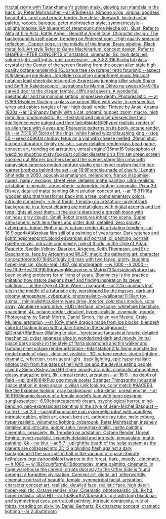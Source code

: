 [fractal storm with Tutankhamun's golden mask, glowing sun mandala in the back, by Peter Mohrbacher  --ar 9:16](https://www.ebank.nz/aiartgenerator?category=fractal%20storm%20with%20Tutankhamun%27s%20golden%20mask%2C%20glowing%20sun%20mandala%20in%20the%20back%2C%20by%20Peter%20Mohrbacher%20%20--ar%209%3A16)[Geisha, Kimono,virgo, virginal goddess, beautiful + tarot card,ornate border, fine detail, linework, limited color palette, rococo, baroque, peter mohrbacher style, symmetric](https://www.ebank.nz/aiartgenerator?category=Geisha%2C%20Kimono%2Cvirgo%2C%20virginal%20goddess%2C%20beautiful%20%2B%20tarot%20card%2Cornate%20border%2C%20fine%20detail%2C%20linework%2C%20limited%20color%20palette%2C%20rococo%2C%20baroque%2C%20peter%20mohrbacher%20style%2C%20symmetric)[style](https://www.ebank.nz/aiartgenerator?category=style)[--uplight](https://www.ebank.nz/aiartgenerator?category=--uplight)[/imagine 10](https://www.ebank.nz/aiartgenerator?category=/imagine%2010)[A blueprint of steampunk style Mecha girl , Bust, Refer to  Alita of film Alita: Battle Angel , Beautiful Angel face,  Character design, The background is kraft paper,  trending on Pinterest.com  , High quality specular reflection ,  Copper  edge, in the middle of the image, Brass pipeline,  Black metal foil,  Art style Refer to Game Machinarium.  concept design, Refer to SHAPESHIFTER CONCEPTS  of artstation, cinematic,  8k, high detailed,  volume light,  soft lights,  post processing    --ar 3:5](https://www.ebank.nz/aiartgenerator?category=A%20blueprint%20of%20steampunk%20style%20Mecha%20girl%20%2C%20Bust%2C%20Refer%20to%20%20Alita%20of%20film%20Alita%3A%20Battle%20Angel%20%2C%20Beautiful%20Angel%20face%2C%20%20Character%20design%2C%20The%20background%20is%20kraft%20paper%2C%20%20trending%20on%20Pinterest.com%20%20%2C%20High%20quality%20specular%20reflection%20%2C%20%20Copper%20%20edge%2C%20in%20the%20middle%20of%20the%20image%2C%20Brass%20pipeline%2C%20%20Black%20metal%20foil%2C%20%20Art%20style%20Refer%20to%20Game%20Machinarium.%20%20concept%20design%2C%20Refer%20to%20SHAPESHIFTER%20CONCEPTS%20%20of%20artstation%2C%20cinematic%2C%20%208k%2C%20high%20detailed%2C%20%20volume%20light%2C%20%20soft%20lights%2C%20%20post%20processing%20%20%20%20--ar%203%3A5)[2:3](https://www.ebank.nz/aiartgenerator?category=2%3A3)[16:9](https://www.ebank.nz/aiartgenerator?category=16%3A9)[colorful glass crystal at the Center of the screen floating from the ocean alien style high quality octane render](https://www.ebank.nz/aiartgenerator?category=colorful%20glass%20crystal%20at%20the%20Center%20of%20the%20screen%20floating%20from%20the%20ocean%20alien%20style%20high%20quality%20octane%20render)[ink](https://www.ebank.nz/aiartgenerator?category=ink)[9:16](https://www.ebank.nz/aiartgenerator?category=9%3A16)[Joshua tree skyscraper retro futuristic --aspect 9:19](https://www.ebank.nz/aiartgenerator?category=Joshua%20tree%20skyscraper%20retro%20futuristic%20--aspect%209%3A19)[sleeping joe Biden, Joe Biden counting sheep](https://www.ebank.nz/aiartgenerator?category=sleeping%20joe%20Biden%2C%20Joe%20Biden%20counting%20sheep)[Sheet music Musical notation lead sheet](https://www.ebank.nz/aiartgenerator?category=Sheet%20music%20Musical%20notation%20lead%20sheet)[nike inspired by Expressive jumping killer whale Shake and Sniff in Kaleidoscopic Illustrations by Marina Okhro no swoosh](https://www.ebank.nz/aiartgenerator?category=nike%20inspired%20by%20Expressive%20jumping%20killer%20whale%20Shake%20and%20Sniff%20in%20Kaleidoscopic%20Illustrations%20by%20Marina%20Okhro%20no%20swoosh)[3:4](https://www.ebank.nz/aiartgenerator?category=3%3A4)[9:16](https://www.ebank.nz/aiartgenerator?category=9%3A16)[a carved door to the dragon temple, cliffs and cavern, A wonderful,  spectacular and harmonious setting, impressive depth. Photorealistic, — ar 9:16](https://www.ebank.nz/aiartgenerator?category=a%20carved%20door%20to%20the%20dragon%20temple%2C%20cliffs%20and%20cavern%2C%20A%20wonderful%2C%20%20spectacular%20and%20harmonious%20setting%2C%20impressive%20depth.%20Photorealistic%2C%20%E2%80%94%20ar%209%3A16)[9:16](https://www.ebank.nz/aiartgenerator?category=9%3A16)[soldier floating in glass aquarium filled with water, in perspective, wires and cables tangles of hair high detail render Tintype by Ansel Adams 1800s --ar 16:9](https://www.ebank.nz/aiartgenerator?category=soldier%20floating%20in%20glass%20aquarium%20filled%20with%20water%2C%20in%20perspective%2C%20wires%20and%20cables%20tangles%20of%20hair%20high%20detail%20render%20Tintype%20by%20Ansel%20Adams%201800s%20--ar%2016%3A9)[happy family with a cat, origami, puppet, zoom, macro, high definition, photorealistic, 8k --test](https://www.ebank.nz/aiartgenerator?category=happy%20family%20with%20a%20cat%2C%20origami%2C%20puppet%2C%20zoom%2C%20macro%2C%20high%20definition%2C%20photorealistic%2C%208k%20--test)[ship](https://www.ebank.nz/aiartgenerator?category=ship)[fixed mindset perspective their intelligence were judged and they failed](https://www.ebank.nz/aiartgenerator?category=fixed%20mindset%20perspective%20their%20intelligence%20were%20judged%20and%20they%20failed)[blade](https://www.ebank.nz/aiartgenerator?category=blade)[16:9](https://www.ebank.nz/aiartgenerator?category=16%3A9)[hyper realistic render of an alien face with 4 eyes and Pharaonic patterns on its body, octane render, 8k --ar 7:5](https://www.ebank.nz/aiartgenerator?category=hyper%20realistic%20render%20of%20an%20alien%20face%20with%204%20eyes%20and%20Pharaonic%20patterns%20on%20its%20body%2C%20octane%20render%2C%208k%20--ar%207%3A5)[16.9](https://www.ebank.nz/aiartgenerator?category=16.9)[7:5](https://www.ebank.nz/aiartgenerator?category=7%3A5)[lord of the rings, white haired wizard laughing king --stop 50 --seed 4096](https://www.ebank.nz/aiartgenerator?category=lord%20of%20the%20rings%2C%20white%20haired%20wizard%20laughing%20king%20--stop%2050%20--seed%204096)[fat chubby fetus on a vial with cheese melted, 20mm shot, kitchen laboratory, highly realistic, super detailed render](https://www.ebank.nz/aiartgenerator?category=fat%20chubby%20fetus%20on%20a%20vial%20with%20cheese%20melted%2C%2020mm%20shot%2C%20kitchen%20laboratory%2C%20highly%20realistic%2C%20super%20detailed%20render)[glass bead game, concept art, trending on artstation, unreal engine](https://www.ebank.nz/aiartgenerator?category=glass%20bead%20game%2C%20concept%20art%2C%20trending%20on%20artstation%2C%20unreal%20engine)[1](https://www.ebank.nz/aiartgenerator?category=1)[35mm](https://www.ebank.nz/aiartgenerator?category=35mm)[16:9](https://www.ebank.nz/aiartgenerator?category=16%3A9)[sizes](https://www.ebank.nz/aiartgenerator?category=sizes)[photo of wedding shooting misty fog dust collider disaster on a film set green screen zoomed out Warner brothers behind the scenes stage film crew with panavision cameras motion capture studio gear hyper realism martin parr  warner brothers behind the set --ar 16:9](https://www.ebank.nz/aiartgenerator?category=photo%20of%20wedding%20shooting%20misty%20fog%20dust%20collider%20disaster%20on%20a%20film%20set%20green%20screen%20zoomed%20out%20Warner%20brothers%20behind%20the%20scenes%20stage%20film%20crew%20with%20panavision%20cameras%20motion%20capture%20studio%20gear%20hyper%20realism%20martin%20parr%20%20warner%20brothers%20behind%20the%20set%20--ar%2016%3A9)[Frenchie,made of clay,full Length Shot](https://www.ebank.nz/aiartgenerator?category=Frenchie%2Cmade%20of%20clay%2Cfull%20Length%20Shot)[India in 2050, apocalypse](https://www.ebank.nz/aiartgenerator?category=India%20in%202050%2C%20apocalypse)[matignon, mélenchon, france insoumise, nupes, happy, ecology, street view, detailed matte painting, ultra-realistic, artstation, cinematic, atmospheric, volumetric lighting, cinematic, Pixar 3d, Disney, detailed matte painting 8k resolution concept art, --ar 16:9](https://www.ebank.nz/aiartgenerator?category=matignon%2C%20m%C3%A9lenchon%2C%20france%20insoumise%2C%20nupes%2C%20happy%2C%20ecology%2C%20street%20view%2C%20detailed%20matte%20painting%2C%20ultra-realistic%2C%20artstation%2C%20cinematic%2C%20atmospheric%2C%20volumetric%20lighting%2C%20cinematic%2C%20Pixar%203d%2C%20Disney%2C%20detailed%20matte%20painting%208k%20resolution%20concept%20art%2C%20--ar%2016%3A9)[11:16](https://www.ebank.nz/aiartgenerator?category=11%3A16)[a wooden slab that transforms back into a tree, complementary colors, intricate complexity, rule of thirds, trending on artstation](https://www.ebank.nz/aiartgenerator?category=a%20wooden%20slab%20that%20transforms%20back%20into%20a%20tree%2C%20complementary%20colors%2C%20intricate%20complexity%2C%20rule%20of%20thirds%2C%20trending%20on%20artstation)[--uplight](https://www.ebank.nz/aiartgenerator?category=--uplight)[Dark background, in a forest clearing are metal igloos  with digital accents and led type lights all over them. In the sky is stars and a grayish moon with ominous gray clouds. Small Robot creatures inhabit the scene. Super atmospheric with lens flares and glitter dust, detailed, zero gravity, cyberpunk, future. High quality octane render 4k artstation trending —ar 16:9](https://www.ebank.nz/aiartgenerator?category=Dark%20background%2C%20in%20a%20forest%20clearing%20are%20metal%20igloos%20%20with%20digital%20accents%20and%20led%20type%20lights%20all%20over%20them.%20In%20the%20sky%20is%20stars%20and%20a%20grayish%20moon%20with%20ominous%20gray%20clouds.%20Small%20Robot%20creatures%20inhabit%20the%20scene.%20Super%20atmospheric%20with%20lens%20flares%20and%20glitter%20dust%2C%20detailed%2C%20zero%20gravity%2C%20cyberpunk%2C%20future.%20High%20quality%20octane%20render%204k%20artstation%20trending%20%E2%80%94ar%2016%3A9)[logo](https://www.ebank.nz/aiartgenerator?category=logo)[4k](https://www.ebank.nz/aiartgenerator?category=4k)[AlAkroka](https://www.ebank.nz/aiartgenerator?category=AlAkroka)[a film still of a painting of yves tumor. Dark witches and lightning](https://www.ebank.nz/aiartgenerator?category=a%20film%20still%20of%20a%20painting%20of%20yves%20tumor.%20Dark%20witches%20and%20lightning)[screenprint::](https://www.ebank.nz/aiartgenerator?category=screenprint%3A%3A)[blond edwardian girl portrait, oil painting, portrait, palette knives, intricate complexity, rule of thirds, in the style of Adam Paquette, Svetlin Velinov, Daarken, Artgerm, Keith Thompson, and Eric Deschamps, face by Artgerm and WLOP, magic the gathering art, character concept](https://www.ebank.nz/aiartgenerator?category=blond%20edwardian%20girl%20portrait%2C%20oil%20painting%2C%20portrait%2C%20palette%20knives%2C%20intricate%20complexity%2C%20rule%20of%20thirds%2C%20in%20the%20style%20of%20Adam%20Paquette%2C%20Svetlin%20Velinov%2C%20Daarken%2C%20Artgerm%2C%20Keith%20Thompson%2C%20and%20Eric%20Deschamps%2C%20face%20by%20Artgerm%20and%20WLOP%2C%20magic%20the%20gathering%20art%2C%20character%20concept)[toronto](https://www.ebank.nz/aiartgenerator?category=toronto)[10:16](https://www.ebank.nz/aiartgenerator?category=10%3A16)[4K](https://www.ebank.nz/aiartgenerator?category=4K)[3:1](https://www.ebank.nz/aiartgenerator?category=3%3A1)[ugly old man with two faces, grotty, laughing, hyper-realism, photo-real, 1987, old photograph, --w 1000 --h 2000 --test](https://www.ebank.nz/aiartgenerator?category=ugly%20old%20man%20with%20two%20faces%2C%20grotty%2C%20laughing%2C%20hyper-realism%2C%20photo-real%2C%201987%2C%20old%20photograph%2C%20--w%201000%20--h%202000%20--test)[](https://www.ebank.nz/aiartgenerator?category=)[16:9](https://www.ebank.nz/aiartgenerator?category=16%3A9)[--test](https://www.ebank.nz/aiartgenerator?category=--test)[16:9](https://www.ebank.nz/aiartgenerator?category=16%3A9)[16:9](https://www.ebank.nz/aiartgenerator?category=16%3A9)[drawing](https://www.ebank.nz/aiartgenerator?category=drawing)[Metaverse in Matrix](https://www.ebank.nz/aiartgenerator?category=Metaverse%20in%20Matrix)[733](https://www.ebank.nz/aiartgenerator?category=733)[artstation](https://www.ebank.nz/aiartgenerator?category=artstation)[Nature has been solving problems for millions of years. Biomimicry is the practice imitating how nature designs itself and finding inspiration its clever solutions. :: in the style of Chris Ware :: risograph --ar 2:1](https://www.ebank.nz/aiartgenerator?category=Nature%20has%20been%20solving%20problems%20for%20millions%20of%20years.%20Biomimicry%20is%20the%20practice%20imitating%20how%20nature%20designs%20itself%20and%20finding%20inspiration%20its%20clever%20solutions.%20%3A%3A%20in%20the%20style%20of%20Chris%20Ware%20%3A%3A%20risograph%20--ar%202%3A1)[a cannibus leaf sits in the middle of a futuristic city, worshipped by the masses, dark and gloomy atmosphere, cyberpunk, photorealistic](https://www.ebank.nz/aiartgenerator?category=a%20cannibus%20leaf%20sits%20in%20the%20middle%20of%20a%20futuristic%20city%2C%20worshipped%20by%20the%20masses%2C%20dark%20and%20gloomy%20atmosphere%2C%20cyberpunk%2C%20photorealistic)[--wallpaper](https://www.ebank.nz/aiartgenerator?category=--wallpaper)[11:16](https://www.ebank.nz/aiartgenerator?category=11%3A16)[art toy , animal , minimalist](https://www.ebank.nz/aiartgenerator?category=art%20toy%20%2C%20animal%20%2C%20minimalist)[Alcubierre warp drive, interior, columbus module, solar array, Alcubierre warp drive, HUD interface, cityscape, whitehole blackhole, spacetime, 4k, octane render, detailed, hyper-realistic, cinematic, moody, Photography by Sarah Morris, Daniel Simon, Hellen van Meene, Craig Mullens, artstation, --ar 16:9](https://www.ebank.nz/aiartgenerator?category=Alcubierre%20warp%20drive%2C%20interior%2C%20columbus%20module%2C%20solar%20array%2C%20Alcubierre%20warp%20drive%2C%20HUD%20interface%2C%20cityscape%2C%20whitehole%20blackhole%2C%20spacetime%2C%204k%2C%20octane%20render%2C%20detailed%2C%20hyper-realistic%2C%20cinematic%2C%20moody%2C%20Photography%20by%20Sarah%20Morris%2C%20Daniel%20Simon%2C%20Hellen%20van%20Meene%2C%20Craig%20Mullens%2C%20artstation%2C%20--ar%2016%3A9)[<man](https://www.ebank.nz/aiartgenerator?category=%3Cman)[A dragon made from ice blocks, blender](https://www.ebank.nz/aiartgenerator?category=A%20dragon%20made%20from%20ice%20blocks%2C%20blender)[A colorful floating brain with a dark forest in the background - @Dersärt/RatBrain (Waiting to start...)](https://www.ebank.nz/aiartgenerator?category=A%20colorful%20floating%20brain%20with%20a%20dark%20forest%20in%20the%20background%20-%20%40Ders%C3%A4rt/RatBrain%20%28Waiting%20to%20start...%29)[grotesque fantastical futurist detailed mechanical cyber japanese alice in wonderland dark and moody liminal space dark spooky in the style of floria sigismondi and tim walker and tsutomu nihei octane render artstation](https://www.ebank.nz/aiartgenerator?category=grotesque%20fantastical%20futurist%20detailed%20mechanical%20cyber%20japanese%20alice%20in%20wonderland%20dark%20and%20moody%20liminal%20space%20dark%20spooky%20in%20the%20style%20of%20floria%20sigismondi%20and%20tim%20walker%20and%20tsutomu%20nihei%20octane%20render%20artstation)[--hd](https://www.ebank.nz/aiartgenerator?category=--hd)[artstation](https://www.ebank.nz/aiartgenerator?category=artstation)[2:1](https://www.ebank.nz/aiartgenerator?category=2%3A1)[a living monster toy model made of glass , detailed, realistic , 3D, octane render, studio lighting , dramatic, reflection, translucent light , back lighting ,](https://www.ebank.nz/aiartgenerator?category=a%20living%20monster%20toy%20model%20made%20of%20glass%20%2C%20detailed%2C%20realistic%20%2C%203D%2C%20octane%20render%2C%20studio%20lighting%20%2C%20dramatic%2C%20reflection%2C%20translucent%20light%20%2C%20back%20lighting%20%2C)[epic hyper realistic photograph from the gates of hell with ice and the devil is eating people alive by Simon Bisley and HR Giger, moody dramatic cinematic atmosphere, glossy magazine print, 8k, unreal render, artstation --ar 16:9 --no depth of field --uplight](https://www.ebank.nz/aiartgenerator?category=epic%20hyper%20realistic%20photograph%20from%20the%20gates%20of%20hell%20with%20ice%20and%20the%20devil%20is%20eating%20people%20alive%20by%20Simon%20Bisley%20and%20HR%20Giger%2C%20moody%20dramatic%20cinematic%20atmosphere%2C%20glossy%20magazine%20print%2C%208k%2C%20unreal%20render%2C%20artstation%20--ar%2016%3A9%20--no%20depth%20of%20field%20--uplight)[16:8](https://www.ebank.nz/aiartgenerator?category=16%3A8)[4k](https://www.ebank.nz/aiartgenerator?category=4k)[Pug dog movie poster Stranger Things](https://www.ebank.nz/aiartgenerator?category=Pug%20dog%20movie%20poster%20Stranger%20Things)[gritty industrial space station in deep space, civilian junk looking, color match #9ACEEB, like the Expanse looking, gray background, ultra-detail, unreal engine, --ar 16:9](https://www.ebank.nz/aiartgenerator?category=gritty%20industrial%20space%20station%20in%20deep%20space%2C%20civilian%20junk%20looking%2C%20color%20match%20%239ACEEB%2C%20like%20the%20Expanse%20looking%2C%20gray%20background%2C%20ultra-detail%2C%20unreal%20engine%2C%20--ar%2016%3A9)[16:9](https://www.ebank.nz/aiartgenerator?category=16%3A9)[magic](https://www.ebank.nz/aiartgenerator?category=magic)[closeup of a female model’s face with huge designer sunglasses](https://www.ebank.nz/aiartgenerator?category=closeup%20of%20a%20female%20model%E2%80%99s%20face%20with%20huge%20designer%20sunglasses)[text::-6.99](https://www.ebank.nz/aiartgenerator?category=text%3A%3A-6.99)[chest](https://www.ebank.nz/aiartgenerator?category=chest)[catacomb dream, psychological horror, mind-bending, neo-expressionist painting in the style of Jean-Michel Basquiat --no text --ar 2:3 --uplight](https://www.ebank.nz/aiartgenerator?category=catacomb%20dream%2C%20psychological%20horror%2C%20mind-bending%2C%20neo-expressionist%20painting%20in%20the%20style%20of%20Jean-Michel%20Basquiat%20--no%20text%20--ar%202%3A3%20--uplight)[handsome man cybernetic robot with countless intricate cables, glitch art, circuit bent crt, cathode ray tube, male cyborg, hyper realistic, volumetric lighting, cyberpunk, Peter Mohrbacher, insanely detailed and intricate, golden ratio, hypermaximalist, matte painting, cinematic, cgsociety, 8k Trending on artstation, Octane Render, Unreal Engine, hyper-realistic, insanely detailed and intricate, immaculate, matte painting, 8k --no blur --ar 5:7](https://www.ebank.nz/aiartgenerator?category=handsome%20man%20cybernetic%20robot%20with%20countless%20intricate%20cables%2C%20glitch%20art%2C%20circuit%20bent%20crt%2C%20cathode%20ray%20tube%2C%20male%20cyborg%2C%20hyper%20realistic%2C%20volumetric%20lighting%2C%20cyberpunk%2C%20Peter%20Mohrbacher%2C%20insanely%20detailed%20and%20intricate%2C%20golden%20ratio%2C%20hypermaximalist%2C%20matte%20painting%2C%20cinematic%2C%20cgsociety%2C%208k%20Trending%20on%20artstation%2C%20Octane%20Render%2C%20Unreal%20Engine%2C%20hyper-realistic%2C%20insanely%20detailed%20and%20intricate%2C%20immaculate%2C%20matte%20painting%2C%208k%20--no%20blur%20--ar%205%3A7)[--uplight](https://www.ebank.nz/aiartgenerator?category=--uplight)[the death of the solar system as the planets are collapsed into 2D::2 a blinding flash against a dark background::1 the sun split in half in the vacuum of space::3](https://www.ebank.nz/aiartgenerator?category=the%20death%20of%20the%20solar%20system%20as%20the%20planets%20are%20collapsed%20into%202D%3A%3A2%20a%20blinding%20flash%20against%20a%20dark%20background%3A%3A1%20the%20sun%20split%20in%20half%20in%20the%20vacuum%20of%20space%3A%3A3)[pirate hellraisers logo cartoon](https://www.ebank.nz/aiartgenerator?category=pirate%20hellraisers%20logo%20cartoon)[Māori warrior in the forest, dark , moody , cinematic,  — h 1080 — w 1920](https://www.ebank.nz/aiartgenerator?category=M%C4%81ori%20warrior%20in%20the%20forest%2C%20dark%20%2C%20moody%20%2C%20cinematic%2C%20%20%E2%80%94%20h%201080%20%E2%80%94%20w%201920)[cuniform](https://www.ebank.nz/aiartgenerator?category=cuniform)[9:16](https://www.ebank.nz/aiartgenerator?category=9%3A16)[doomsday, matte painting, cinematic, in huge warehouse the carved, ornate doorway to the Other Side is found amongst a forgotten civilization. Concept art, digital art, otherworldly, cinematic portrait of beautiful female, symmetrical facial, artstation, character concept art, realistic, detailed face, realistic face, high detail, hyper-realistic, Octane render, Vray, Cinematic, photorealistic, 8k, 8k hd, hyper realistic, ultra HD --ar 16:8](https://www.ebank.nz/aiartgenerator?category=doomsday%2C%20matte%20painting%2C%20cinematic%2C%20in%20huge%20warehouse%20the%20carved%2C%20ornate%20doorway%20to%20the%20Other%20Side%20is%20found%20amongst%20a%20forgotten%20civilization.%20Concept%20art%2C%20digital%20art%2C%20otherworldly%2C%20cinematic%20portrait%20of%20beautiful%20female%2C%20symmetrical%20facial%2C%20artstation%2C%20character%20concept%20art%2C%20realistic%2C%20detailed%20face%2C%20realistic%20face%2C%20high%20detail%2C%20hyper-realistic%2C%20Octane%20render%2C%20Vray%2C%20Cinematic%2C%20photorealistic%2C%208k%2C%208k%20hd%2C%20hyper%20realistic%2C%20ultra%20HD%20--ar%2016%3A8)[Earth](https://www.ebank.nz/aiartgenerator?category=Earth)[7:10](https://www.ebank.nz/aiartgenerator?category=7%3A10)[beautiful girl with long black hair and symmetrical eyes, portrait,oil painting, intricate complexity, rule of thirds, trending on pixiv, by Daniel Gerhartz ,8k character concept, dramatic lighting --ar 2:3](https://www.ebank.nz/aiartgenerator?category=beautiful%20girl%20with%20long%20black%20hair%20and%20symmetrical%20eyes%2C%20portrait%2Coil%20painting%2C%20intricate%20complexity%2C%20rule%20of%20thirds%2C%20trending%20on%20pixiv%2C%20by%20Daniel%20Gerhartz%20%2C8k%20character%20concept%2C%20dramatic%20lighting%20--ar%202%3A3)[bathroom](https://www.ebank.nz/aiartgenerator?category=bathroom)